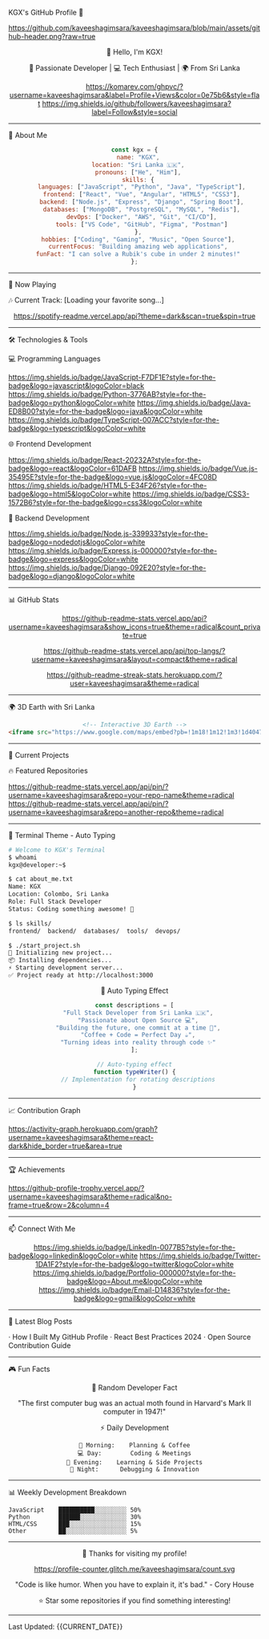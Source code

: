KGX's GitHub Profile 🚀

https://github.com/kaveeshagimsara/kaveeshagimsara/blob/main/assets/github-header.png?raw=true

<div align="center">

👋 Hello, I'm KGX!

🎯 Passionate Developer | 💻 Tech Enthusiast | 🌍 From Sri Lanka

https://komarev.com/ghpvc/?username=kaveeshagimsara&label=Profile+Views&color=0e75b6&style=flat
https://img.shields.io/github/followers/kaveeshagimsara?label=Follow&style=social

</div>

---

🌟 About Me

<div align="center">

```javascript
const kgx = {
  name: "KGX",
  location: "Sri Lanka 🇱🇰",
  pronouns: ["He", "Him"],
  skills: {
    languages: ["JavaScript", "Python", "Java", "TypeScript"],
    frontend: ["React", "Vue", "Angular", "HTML5", "CSS3"],
    backend: ["Node.js", "Express", "Django", "Spring Boot"],
    databases: ["MongoDB", "PostgreSQL", "MySQL", "Redis"],
    devOps: ["Docker", "AWS", "Git", "CI/CD"],
    tools: ["VS Code", "GitHub", "Figma", "Postman"]
  },
  hobbies: ["Coding", "Gaming", "Music", "Open Source"],
  currentFocus: "Building amazing web applications",
  funFact: "I can solve a Rubik's cube in under 2 minutes!"
};
```

</div>

---

🎵 Now Playing

🎶 Current Track: [Loading your favorite song...]

<div align="center">

https://spotify-readme.vercel.app/api?theme=dark&scan=true&spin=true

</div>

---

🛠️ Technologies & Tools

💻 Programming Languages

https://img.shields.io/badge/JavaScript-F7DF1E?style=for-the-badge&logo=javascript&logoColor=black
https://img.shields.io/badge/Python-3776AB?style=for-the-badge&logo=python&logoColor=white
https://img.shields.io/badge/Java-ED8B00?style=for-the-badge&logo=java&logoColor=white
https://img.shields.io/badge/TypeScript-007ACC?style=for-the-badge&logo=typescript&logoColor=white

🌐 Frontend Development

https://img.shields.io/badge/React-20232A?style=for-the-badge&logo=react&logoColor=61DAFB
https://img.shields.io/badge/Vue.js-35495E?style=for-the-badge&logo=vue.js&logoColor=4FC08D
https://img.shields.io/badge/HTML5-E34F26?style=for-the-badge&logo=html5&logoColor=white
https://img.shields.io/badge/CSS3-1572B6?style=for-the-badge&logo=css3&logoColor=white

🔧 Backend Development

https://img.shields.io/badge/Node.js-339933?style=for-the-badge&logo=nodedotjs&logoColor=white
https://img.shields.io/badge/Express.js-000000?style=for-the-badge&logo=express&logoColor=white
https://img.shields.io/badge/Django-092E20?style=for-the-badge&logo=django&logoColor=white

---

📊 GitHub Stats

<div align="center">

https://github-readme-stats.vercel.app/api?username=kaveeshagimsara&show_icons=true&theme=radical&count_private=true

https://github-readme-stats.vercel.app/api/top-langs/?username=kaveeshagimsara&layout=compact&theme=radical

https://github-readme-streak-stats.herokuapp.com/?user=kaveeshagimsara&theme=radical

</div>

---

🌍 3D Earth with Sri Lanka

<div align="center">

```html
<!-- Interactive 3D Earth -->
<iframe src="https://www.google.com/maps/embed?pb=!1m18!1m12!1m3!1d4047261.303010566!2d78.4610982125!3d7.851730499999999!2m3!1f0!2f0!3f0!3m2!1i1024!2i768!4f13.1!3m3!1m2!1s0x3ae2593cf65a1e9d%3A0xe13da4b400000000!2sSri%20Lanka!5e0!3m2!1sen!2sus!4v1234567890123" width="600" height="450" style="border:0;" allowfullscreen="" loading="lazy"></iframe>
```

</div>

---

🎯 Current Projects

🔥 Featured Repositories

https://github-readme-stats.vercel.app/api/pin/?username=kaveeshagimsara&repo=your-repo-name&theme=radical
https://github-readme-stats.vercel.app/api/pin/?username=kaveeshagimsara&repo=another-repo&theme=radical

---

🚀 Terminal Theme - Auto Typing

```bash
# Welcome to KGX's Terminal
$ whoami
kgx@developer:~$ 

$ cat about_me.txt
Name: KGX
Location: Colombo, Sri Lanka
Role: Full Stack Developer
Status: Coding something awesome! 🚀

$ ls skills/
frontend/  backend/  databases/  tools/  devops/

$ ./start_project.sh
🚀 Initializing new project...
📦 Installing dependencies...
⚡ Starting development server...
✅ Project ready at http://localhost:3000
```

<div align="center">

🎨 Auto Typing Effect

```javascript
const descriptions = [
  "Full Stack Developer from Sri Lanka 🇱🇰",
  "Passionate about Open Source 💻",
  "Building the future, one commit at a time 🚀",
  "Coffee + Code = Perfect Day ☕",
  "Turning ideas into reality through code ✨"
];

// Auto-typing effect
function typeWriter() {
  // Implementation for rotating descriptions
}
```

</div>

---

📈 Contribution Graph

https://activity-graph.herokuapp.com/graph?username=kaveeshagimsara&theme=react-dark&hide_border=true&area=true

---

🏆 Achievements

https://github-profile-trophy.vercel.app/?username=kaveeshagimsara&theme=radical&no-frame=true&row=2&column=4

---

📫 Connect With Me

<div align="center">

https://img.shields.io/badge/LinkedIn-0077B5?style=for-the-badge&logo=linkedin&logoColor=white
https://img.shields.io/badge/Twitter-1DA1F2?style=for-the-badge&logo=twitter&logoColor=white
https://img.shields.io/badge/Portfolio-000000?style=for-the-badge&logo=About.me&logoColor=white
https://img.shields.io/badge/Email-D14836?style=for-the-badge&logo=gmail&logoColor=white

</div>

---

💼 Latest Blog Posts

<!-- BLOG-POST-LIST:START -->

· How I Built My GitHub Profile
· React Best Practices 2024
· Open Source Contribution Guide

<!-- BLOG-POST-LIST:END -->

---

🎮 Fun Facts

<div align="center">

🎲 Random Developer Fact

<script src="https://apis.google.com/js/platform.js"></script>

"The first computer bug was an actual moth found in Harvard's Mark II computer in 1947!"

⚡ Daily Development

```text
🌅 Morning:    Planning & Coffee
💻 Day:        Coding & Meetings
🌙 Evening:    Learning & Side Projects
🌚 Night:      Debugging & Innovation
```

</div>

---

📊 Weekly Development Breakdown

```text
JavaScript    ██████████░░░░░░░░░ 50%
Python        ██████░░░░░░░░░░░░░ 30%
HTML/CSS      ███░░░░░░░░░░░░░░░░ 15%
Other         ██░░░░░░░░░░░░░░░░░ 5%
```

---

<div align="center">

🎉 Thanks for visiting my profile!

https://profile-counter.glitch.me/kaveeshagimsara/count.svg

"Code is like humor. When you have to explain it, it's bad." - Cory House

⭐ Star some repositories if you find something interesting!

</div>

---

Last Updated: {{CURRENT_DATE}}

<!-- Additional JavaScript for interactive features -->

<script>
  // Auto-typing effect for description
  const descriptions = [
    "Full Stack Developer crafting digital experiences",
    "Open Source enthusiast from Sri Lanka",
    "Turning coffee into code since 2020",
    "Building the future one commit at a time",
    "Passionate about clean code and innovation"
  ];
  
  let currentDesc = 0;
  const descElement = document.querySelector('.auto-type');
  
  function typeWriter(text, i, fnCallback) {
    if (i < text.length) {
      descElement.innerHTML = text.substring(0, i+1) + '<span aria-hidden="true"></span>';
      setTimeout(function() {
        typeWriter(text, i + 1, fnCallback)
      }, 100);
    } else if (typeof fnCallback == 'function') {
      setTimeout(fnCallback, 700);
    }
  }
  
  function startTextAnimation(i) {
    if (typeof descriptions[i] == 'undefined'){
        setTimeout(function() { startTextAnimation(0); }, 20000);
    } else {
      if (i < descriptions[i].length) {
        typeWriter(descriptions[i], 0, function(){
          startTextAnimation(i + 1);
        });
      }
    }
  }
  
  // Start the text animation
  document.addEventListener('DOMContentLoaded', function() {
    startTextAnimation(0);
  });
</script>

<style>
  .auto-type {
    font-size: 1.2em;
    font-weight: bold;
    color: #58a6ff;
  }
  
  .earth-container {
    perspective: 1000px;
    margin: 2rem 0;
  }
  
  .rotating-earth {
    width: 300px;
    height: 300px;
    margin: 0 auto;
    transform-style: preserve-3d;
    animation: rotate 20s infinite linear;
  }
  
  @keyframes rotate {
    from { transform: rotateY(0deg); }
    to { transform: rotateY(360deg); }
  }
</style>
